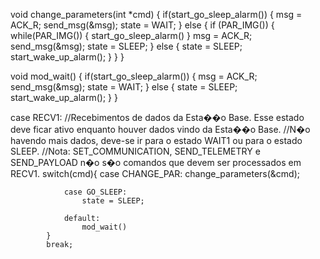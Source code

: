 void change_parameters(int *cmd)
{
    if(start_go_sleep_alarm())
      {
          msg = ACK_R;
          send_msg(&msg);
          state = WAIT;
      }
    else
      {
          if (PAR_IMG())
          { 
            while(PAR_IMG())
                {
                    start_go_sleep_alarm()
                }
            msg = ACK_R;
            send_msg(&msg);
            state = SLEEP;
          }
          else
           { 
            state = SLEEP;
            start_wake_up_alarm();
           }
      }
}

void mod_wait()
{
    if(start_go_sleep_alarm())
      {
          msg = ACK_R;
          send_msg(&msg);
          state = WAIT;
      }
    else
      {
          state = SLEEP;
          start_wake_up_alarm();
      }
}
  

case RECV1:
        //Recebimentos de dados da Esta��o Base. Esse estado deve ficar ativo enquanto houver dados vindo da Esta��o Base.
        //N�o havendo mais dados, deve-se ir para o estado WAIT1 ou para o estado SLEEP.
        //Nota: SET_COMMUNICATION, SEND_TELEMETRY e SEND_PAYLOAD n�o s�o comandos que devem ser processados em RECV1.
            switch(cmd){
                case CHANGE_PAR:
                    change_parameters(&cmd);
                                     
                case GO_SLEEP:
                    state = SLEEP;
                
                default:
                    mod_wait()
            }
            break;
